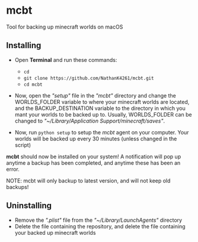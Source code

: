# mcbt
Tool for backing up minecraft worlds on macOS

## Installing
* Open **Terminal** and run these commands:
  * `cd`
  * `git clone https://github.com/NathanK4261/mcbt.git`
  * `cd mcbt`

* Now, open the _"setup"_ file in the _"mcbt"_ directory and change the WORLDS_FOLDER variable to where your minecraft worlds are located, and the BACKUP_DESTINATION variable to the directory in which you mant your worlds to be backed up to. Usually, WORLDS_FOLDER can be changed to _"~/Library/Application Support/minecraft/saves"_.
* Now, run `python setup` to setup the _mcbt_ agent on your computer. Your worlds will be backed up every 30 minutes (unless changed in the script)

**mcbt** should now be installed on your system! A notification will pop up anytime a backup has been completed, and anytime these has been an error.

NOTE: mcbt will only backup to latest version, and will not keep old backups!

## Uninstalling
* Remove the _".plist"_ file from the _"~/Library/LaunchAgents"_ directory
* Delete the file containing the repository, and delete the file containing your backed up minecraft worlds
